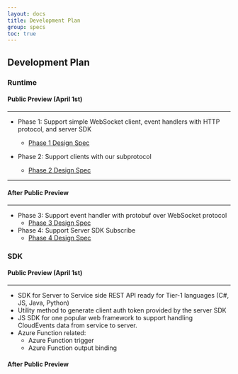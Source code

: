 ```yaml
---
layout: docs
title: Development Plan
group: specs
toc: true
---
```


## Development Plan

### Runtime
#### Public Preview (April 1st)
----
* Phase 1: Support simple WebSocket client, event handlers with HTTP protocol, and server SDK
  * [Phase 1 Design Spec](./phase-1-simple-websocket-client.md)

* Phase 2: Support clients with our subprotocol
  * [Phase 2 Design Spec](./phase-2-subprotocol.md)

-----

#### After Public Preview
----
* Phase 3: Support event handler with protobuf over WebSocket protocol
  * [Phase 3 Design Spec](./phase-3-event-handler-websocket)
* Phase 4: Support Server SDK Subscribe
  * [Phase 4 Design Spec](./phase-4-server-subscribe.md)


### SDK
#### Public Preview (April 1st)
----
* SDK for Server to Service side REST API ready for Tier-1 languages (C#, JS, Java, Python)
* Utility method to generate client auth token provided by the server SDK
* JS SDK for one popular web framework to support handling CloudEvents data from service to server.
* Azure Function related:
  * Azure Function trigger
  * Azure Function output binding

#### After Public Preview
